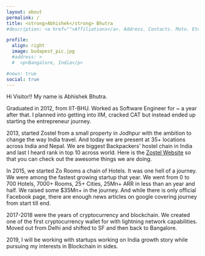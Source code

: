 ```yaml
---
layout: about
permalink: /
title: <strong>Abhishek</strong> Bhutra
#description: <a href="">Affiliations</a>. Address. Contacts. Moto. Etc.

profile:
  align: right
  image: budapest_pic.jpg
  #address: >
  #  <p>Bangalore, India</p>

#news: true
social: true
---
```


Hi Visitor!! My name is Abhishek Bhutra.

Graduated in 2012, from IIT-BHU. Worked as Software Engineer for ~ a year after that. I planned into getting into IIM, cracked CAT but instead ended up starting the entrepreneur journey.

2013, started Zostel from a small property in Jodhpur with the ambition to change the way India travel. And today we are present at 35+ locations across India and Nepal. We are biggest Backpackers' hostel chain in India and last I heard rank in top 10 across world. Here is the [Zostel Website](https://zostel.com) so that you can check out the awesome things we are doing.

In 2015, we started Zo Rooms a chain of Hotels. It was one hell of a journey. We were among the fastest growing startup that year. We went from 0 to 700 Hotels, 7000+ Rooms, 25+ Cities, 25Mn+ ARR in less than an year and half. We raised some $35Mn+ in the journey. And while there is only official Facebook page, there are enough news articles on google covering journey from start till end.

2017-2018 were the years of cryptocurrency and blockchain. We created one of the first cryptocurrency wallet for with lightning network capabilities. Moved out from Delhi and shifted to SF and then back to Bangalore.

2019, I will be working with startups working on India growth story while pursuing my interests in Blockchain in sides.
